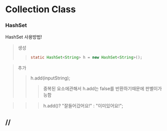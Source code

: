 # Collection Class

### HashSet<type>
HashSet 사용방법!

>생성
>> ```java
>>static HashSet<String> h = new HashSet<String>();
>>```
  
>추가
>>h.add(inputString);
>>>중복된 요소에관해서 h.add는 false를 반환하기때문에 판별이가능함
  
>>> h.add()? "잘들어갔어요!" : "이미있어요!";

//
---
